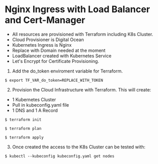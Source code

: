 # Nginx Ingress with Load Balancer and Cert-Manager
- All resources are provisioned with Terraform including K8s Cluster.
- Cloud Provisioner is Digital Ocean
- Kubernetes Ingress is Nginx
- Replace with Domain needed at the moment
- LoadBalancer created with Kubernetes Service
- Let's Encrypt for Certificate Provisioning.

1. Add the do_token enviroment variable for Terraform.
```
$ export TF_VAR_do_token=REPLACE_WITH_TOKEN
```

2. Provision the Cloud Infrastructure with Terraform.
This will create:
- 1 Kubernetes Cluster
- Pull in kubeconfig.yaml file
- 1 DNS and 1 A Record

```
$ terraform init

$ terraform plan

$ terraform apply
```

3. Once created the access to the K8s Cluster can be tested with:
```
$ kubectl --kubeconfig kubeconfig.yaml get nodes
```

